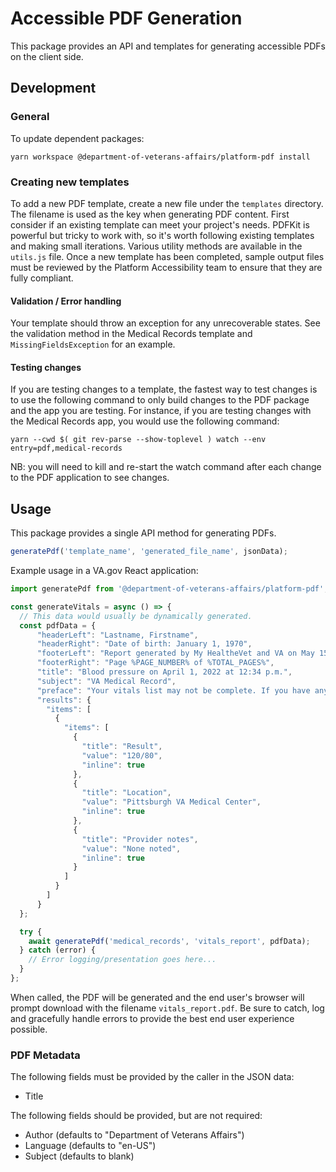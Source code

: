# Accessible PDF Generation

This package provides an API and templates for generating accessible PDFs on the client side.

## Development

### General

To update dependent packages:

`yarn workspace @department-of-veterans-affairs/platform-pdf install`

### Creating new templates

To add a new PDF template, create a new file under the `templates` directory. The filename is used as the key when generating PDF content. First consider if an existing template can meet your project's needs. PDFKit is powerful but tricky to work with, so it's worth following existing templates and making small iterations. Various utility methods are available in the `utils.js` file. Once a new template has been completed, sample output files must be reviewed by the Platform Accessibility team to ensure that they are fully compliant.

#### Validation / Error handling

Your template should throw an exception for any unrecoverable states. See the validation method in the Medical Records template and `MissingFieldsException` for an example.

#### Testing changes

If you are testing changes to a template, the fastest way to test changes is to use the following command to only build changes to the PDF package and the app you are testing. For instance, if you are testing changes with the Medical Records app, you would use the following command:

`yarn --cwd $( git rev-parse --show-toplevel ) watch --env entry=pdf,medical-records`

NB: you will need to kill and re-start the watch command after each change to the PDF application to see changes.

## Usage

This package provides a single API method for generating PDFs.

```js
generatePdf('template_name', 'generated_file_name', jsonData);
```

Example usage in a VA.gov React application:

```js
import generatePdf from '@department-of-veterans-affairs/platform-pdf';

const generateVitals = async () => {
  // This data would usually be dynamically generated.
  const pdfData = {
      "headerLeft": "Lastname, Firstname",
      "headerRight": "Date of birth: January 1, 1970",
      "footerLeft": "Report generated by My HealtheVet and VA on May 15, 2023",
      "footerRight": "Page %PAGE_NUMBER% of %TOTAL_PAGES%",
      "title": "Blood pressure on April 1, 2022 at 12:34 p.m.",
      "subject": "VA Medical Record",
      "preface": "Your vitals list may not be complete. If you have any questions about your information, visit the FAQs or contact your VA Health care team.",
      "results": {
        "items": [
          {
            "items": [
              {
                "title": "Result",
                "value": "120/80",
                "inline": true
              },
              {
                "title": "Location",
                "value": "Pittsburgh VA Medical Center",
                "inline": true
              },
              {
                "title": "Provider notes",
                "value": "None noted",
                "inline": true
              }
            ]
          }
        ]
      }
  };

  try {
    await generatePdf('medical_records', 'vitals_report', pdfData);
  } catch (error) {
    // Error logging/presentation goes here...
  }
};
```

When called, the PDF will be generated and the end user's browser will prompt download with the filename `vitals_report.pdf`. Be sure to catch, log and gracefully handle errors to provide the best end user experience possible.

### PDF Metadata

The following fields must be provided by the caller in the JSON data:

* Title

The following fields should be provided, but are not required:

* Author (defaults to "Department of Veterans Affairs")
* Language (defaults to "en-US")
* Subject (defaults to blank)
